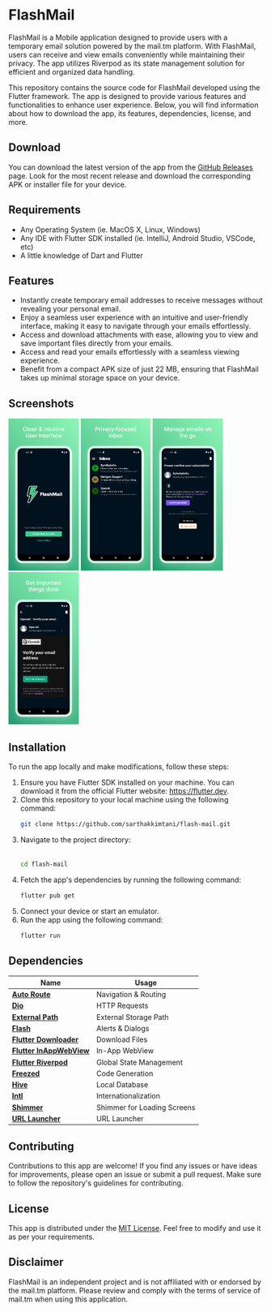 # FlashMail

FlashMail is a Mobile application designed to provide users with a temporary email solution powered by the mail.tm platform. With FlashMail, users can receive and view emails conveniently while maintaining their privacy. The app utilizes Riverpod as its state management solution for efficient and organized data handling.

This repository contains the source code for FlashMail developed using the Flutter framework. The app is designed to provide various features and functionalities to enhance user experience. Below, you will find information about how to download the app, its features, dependencies, license, and more.

## Download

You can download the latest version of the app from the [GitHub Releases](https://github.com/sarthakkimtani/flash-mail/releases) page. Look for the most recent release and download the corresponding APK or installer file for your device.

## Requirements

- Any Operating System (ie. MacOS X, Linux, Windows)
- Any IDE with Flutter SDK installed (ie. IntelliJ, Android Studio, VSCode, etc)
- A little knowledge of Dart and Flutter

## Features

- Instantly create temporary email addresses to receive messages without revealing your personal email.
- Enjoy a seamless user experience with an intuitive and user-friendly interface, making it easy to navigate through your emails effortlessly.
- Access and download attachments with ease, allowing you to view and save important files directly from your emails.
- Access and read your emails effortlessly with a seamless viewing experience.
- Benefit from a compact APK size of just 22 MB, ensuring that FlashMail takes up minimal storage space on your device.

## Screenshots

<img src="screenshots/1.png" height="300em" /> <img src="screenshots/2.png" height="300em" /> <img src="screenshots/3.png" height="300em" />
<img src="screenshots/4.png" height="300em" />

## Installation

To run the app locally and make modifications, follow these steps:

1.  Ensure you have Flutter SDK installed on your machine. You can download it from the official Flutter website: https://flutter.dev.
2.  Clone this repository to your local machine using the following command:<br>
    ```bash
    git clone https://github.com/sarthakkimtani/flash-mail.git
    ```
3.  Navigate to the project directory:<br><br>
    ```bash
    cd flash-mail
    ```
4.  Fetch the app's dependencies by running the following command:<br>
    ```bash
    flutter pub get
    ```
5.  Connect your device or start an emulator.
6.  Run the app using the following command:<br>
    ```bash
    flutter run
    ```

## Dependencies

| Name                                                                      | Usage                       |
| ------------------------------------------------------------------------- | --------------------------- |
| [**Auto Route**](https://pub.dev/packages/auto_route)                     | Navigation & Routing        |
| [**Dio**](https://pub.dev/packages/dio)                                   | HTTP Requests               |
| [**External Path**](https://pub.dev/packages/external_path)               | External Storage Path       |
| [**Flash**](https://pub.dev/packages/flash)                               | Alerts & Dialogs            |
| [**Flutter Downloader**](https://pub.dev/packages/flutter_downloader)     | Download Files              |
| [**Flutter InAppWebView**](https://pub.dev/packages/flutter_inappwebview) | In-App WebView              |
| [**Flutter Riverpod**](https://pub.dev/packages/flutter_riverpod)         | Global State Management     |
| [**Freezed**](https://pub.dev/packages/freezed)                           | Code Generation             |
| [**Hive**](https://pub.dev/packages/hive)                                 | Local Database              |
| [**Intl**](https://pub.dev/packages/intl)                                 | Internationalization        |
| [**Shimmer**](https://pub.dev/packages/shimmer)                           | Shimmer for Loading Screens |
| [**URL Launcher**](https://pub.dev/packages/url_launcher)                 | URL Launcher                |

## Contributing

Contributions to this app are welcome! If you find any issues or have ideas for improvements, please open an issue or submit a pull request. Make sure to follow the repository's guidelines for contributing.

## License

This app is distributed under the [MIT License](https://github.com/sarthakkimtani/flash-mail/blob/main/LICENSE). Feel free to modify and use it as per your requirements.

## Disclaimer

FlashMail is an independent project and is not affiliated with or endorsed by the mail.tm platform. Please review and comply with the terms of service of mail.tm when using this application.
